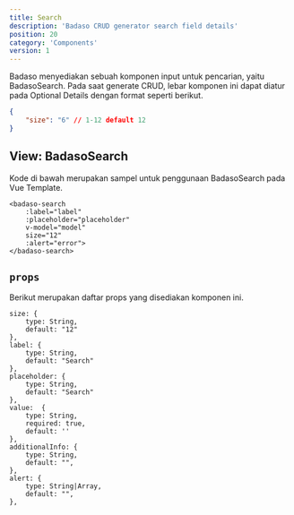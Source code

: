 ```yaml
---
title: Search
description: 'Badaso CRUD generator search field details'
position: 20
category: 'Components'
version: 1
---
```


Badaso menyediakan sebuah komponen input untuk pencarian, yaitu BadasoSearch. Pada saat generate CRUD, lebar komponen ini dapat diatur pada Optional Details dengan format seperti berikut.

```json
{
    "size": "6" // 1-12 default 12
}
```

## View: BadasoSearch

Kode di bawah merupakan sampel untuk penggunaan BadasoSearch pada Vue Template.


```vue
<badaso-search
    :label="label"
    :placeholder="placeholder"
    v-model="model"
    size="12"
    :alert="error">
</badaso-search>
```

## `props`

Berikut merupakan daftar props yang disediakan komponen ini.

```
size: {
    type: String,
    default: "12"
},
label: {
    type: String,
    default: "Search"
},
placeholder: {
    type: String,
    default: "Search"
},
value:  {
    type: String,
    required: true,
    default: ''
},
additionalInfo: {
    type: String,
    default: "",
},
alert: {
    type: String|Array,
    default: "",
},
```